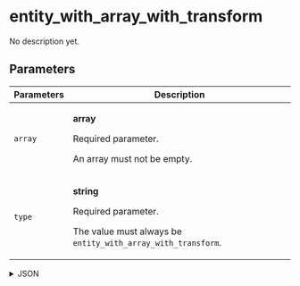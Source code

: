 # entity_with_array_with_transform
No description yet.

## Parameters
| Parameters | Description |
| --- | --- |
| `array` | <p>**array**</p><p>Required parameter.</p><p>An array must not be empty.</p> |
| `type` | <p>**string**</p><p>Required parameter.</p><p>The value must always be `entity_with_array_with_transform`.</p> |

<details>
<summary>JSON</summary>

```json
{
  type*: "entity_with_array_with_transform",
  array*: [ "string", ... ]
}
```
</details>
